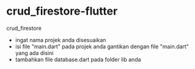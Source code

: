 # crud_firestore-flutter
crud_firestore
- ingat nama projek anda disesuaikan
- isi file "main.dart" pada projek anda gantikan dengan file "main.dart" yang ada disini
- tambahkan file database.dart pada folder lib anda
